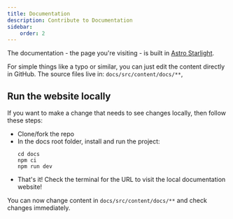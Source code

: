 ```yaml
---
title: Documentation
description: Contribute to Documentation
sidebar:
    order: 2
---
```


The documentation - the page you're visiting - is built in
<a href="https://starlight.astro.build/" target="_blank">Astro Starlight</a>.

For simple things like a typo or similar, you can just edit the content directly in GitHub.
The source files live in: `docs/src/content/docs/**`,

## Run the website locally

If you want to make a change that needs to see changes locally, then follow these steps:

- Clone/fork the repo
- In the docs root folder, install and run the project:
  ```
  cd docs
  npm ci
  npm run dev
  ```
- That's it! Check the terminal for the URL to visit the local documentation website!

You can now change content in `docs/src/content/docs/**` and check changes immediately.
